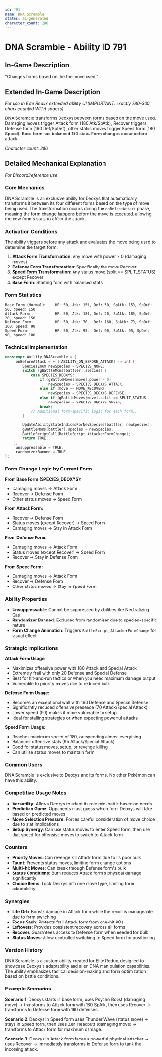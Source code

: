```yaml
---
id: 791
name: DNA Scramble
status: ai-generated
character_count: 286
---
```


# DNA Scramble - Ability ID 791

## In-Game Description
"Changes forms based on the the move used."

## Extended In-Game Description
*For use in Elite Redux extended ability UI (IMPORTANT: exactly 280-300 chars counted WITH spaces)*

DNA Scramble transforms Deoxys between forms based on the move used. Damaging moves trigger Attack form (180 Atk/SpAtk), Recover triggers Defense form (160 Def/SpDef), other status moves trigger Speed form (180 Speed). Base form has balanced 150 stats. Form changes occur before attack.

*Character count: 286*

## Detailed Mechanical Explanation
*For Discord/reference use*

### Core Mechanics
DNA Scramble is an exclusive ability for Deoxys that automatically transforms it between its four different forms based on the type of move being used. The transformation occurs during the `onBeforeAttack` phase, meaning the form change happens before the move is executed, allowing the new form's stats to affect the attack.

### Activation Conditions
The ability triggers before any attack and evaluates the move being used to determine the target form:

1. **Attack Form Transformation**: Any move with power > 0 (damaging moves)
2. **Defense Form Transformation**: Specifically the move Recover
3. **Speed Form Transformation**: Any status move (split == SPLIT_STATUS) except Recover
4. **Base Form**: Starting form with balanced stats

### Form Statistics
```
Base Form (Normal):    HP: 50, Atk: 150, Def: 50, SpAtk: 150, SpDef: 50, Speed: 150
Attack Form:           HP: 50, Atk: 180, Def: 20, SpAtk: 180, SpDef: 20, Speed: 150
Defense Form:          HP: 50, Atk: 70,  Def: 160, SpAtk: 70, SpDef: 160, Speed: 90
Speed Form:            HP: 50, Atk: 95,  Def: 90, SpAtk: 95, SpDef: 90, Speed: 180
```

### Technical Implementation
```cpp
constexpr Ability DNAScramble = {
    .onBeforeAttack = +[](ABILITY_ON_BEFORE_ATTACK) -> int {
        SpeciesEnum newSpecies = SPECIES_NONE;
        switch (gBattleMons[battler].species) {
            case SPECIES_DEOXYS:
                if (gBattleMoves[move].power > 0)
                    newSpecies = SPECIES_DEOXYS_ATTACK;
                else if (move == MOVE_RECOVER)
                    newSpecies = SPECIES_DEOXYS_DEFENSE;
                else if (gBattleMoves[move].split == SPLIT_STATUS)
                    newSpecies = SPECIES_DEOXYS_SPEED;
                break;
            // Additional form-specific logic for each form...
        }
        
        UpdateAbilityStateIndicesForNewSpecies(battler, newSpecies);
        gBattleMons[battler].species = newSpecies;
        BattleScriptCall(BattleScript_AttackerFormChange);
        return TRUE;
    },
    .unsuppressable = TRUE,
    .randomizerBanned = TRUE,
};
```

### Form Change Logic by Current Form

**From Base Form (SPECIES_DEOXYS):**
- Damaging moves → Attack Form
- Recover → Defense Form  
- Other status moves → Speed Form

**From Attack Form:**
- Recover → Defense Form
- Status moves (except Recover) → Speed Form
- Damaging moves → Stay in Attack Form

**From Defense Form:**
- Damaging moves → Attack Form
- Status moves (except Recover) → Speed Form
- Recover → Stay in Defense Form

**From Speed Form:**
- Damaging moves → Attack Form
- Recover → Defense Form
- Other status moves → Stay in Speed Form

### Ability Properties
- **Unsuppressable**: Cannot be suppressed by abilities like Neutralizing Gas
- **Randomizer Banned**: Excluded from randomizer due to species-specific nature
- **Form Change Animation**: Triggers `BattleScript_AttackerFormChange` for visual effect

### Strategic Implications

**Attack Form Usage:**
- Maximizes offensive power with 180 Attack and Special Attack
- Extremely frail with only 20 Defense and Special Defense
- Best for hit-and-run tactics or when you need maximum damage output
- Vulnerable to priority moves due to reduced bulk

**Defense Form Usage:**
- Becomes an exceptional wall with 160 Defense and Special Defense
- Significantly reduced offensive presence (70 Attack/Special Attack)
- Lower speed (90) makes it more vulnerable to setup
- Ideal for stalling strategies or when expecting powerful attacks

**Speed Form Usage:**
- Reaches maximum speed of 180, outspeeding almost everything
- Balanced offensive stats (95 Attack/Special Attack) 
- Good for status moves, setup, or revenge killing
- Can utilize status moves to maintain form

### Common Users
DNA Scramble is exclusive to Deoxys and its forms. No other Pokémon can have this ability.

### Competitive Usage Notes
- **Versatility**: Allows Deoxys to adapt its role mid-battle based on needs
- **Prediction Game**: Opponents must guess which form Deoxys will take based on predicted moves
- **Move Selection Pressure**: Forces careful consideration of move choice due to stat implications
- **Setup Synergy**: Can use status moves to enter Speed form, then use that speed for offensive moves to switch to Attack form

### Counters
- **Priority Moves**: Can revenge kill Attack form due to its poor bulk
- **Taunt**: Prevents status moves, limiting form change options
- **Multi-hit Moves**: Can break through Defense form's bulk
- **Status Conditions**: Burn reduces Attack form's physical damage significantly
- **Choice Items**: Lock Deoxys into one move type, limiting form adaptability

### Synergies
- **Life Orb**: Boosts damage in Attack form while the recoil is manageable due to form switching
- **Focus Sash**: Protects frail Attack form from one-hit KOs
- **Leftovers**: Provides consistent recovery across all forms
- **Recover**: Guarantees access to Defense form when needed for bulk
- **Status Moves**: Allow controlled switching to Speed form for positioning

### Version History
DNA Scramble is a custom ability created for Elite Redux, designed to showcase Deoxys's adaptability and alien DNA manipulation capabilities. The ability emphasizes tactical decision-making and form optimization based on battle conditions.

### Example Scenarios

**Scenario 1**: Deoxys starts in base form, uses Psycho Boost (damaging move) → transforms to Attack form with 180 SpAtk, then uses Recover → transforms to Defense form with 160 defenses.

**Scenario 2**: Deoxys in Speed form uses Thunder Wave (status move) → stays in Speed form, then uses Zen Headbutt (damaging move) → transforms to Attack form for maximum damage.

**Scenario 3**: Deoxys in Attack form faces a powerful physical attacker → uses Recover → immediately transforms to Defense form to tank the incoming attack.